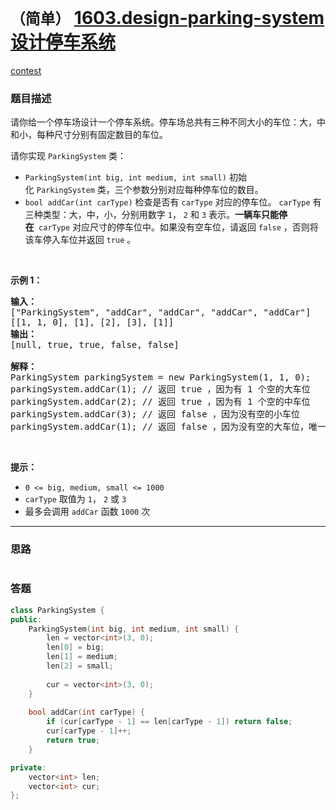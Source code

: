 # `（简单）` [1603.design-parking-system 设计停车系统](https://leetcode-cn.com/problems/design-parking-system/)

[contest](https://leetcode-cn.com/contest/biweekly-contest-36/problems/design-parking-system/)

### 题目描述
<p>请你给一个停车场设计一个停车系统。停车场总共有三种不同大小的车位：大，中和小，每种尺寸分别有固定数目的车位。</p>

<p>请你实现&nbsp;<code>ParkingSystem</code>&nbsp;类：</p>

<ul>
	<li><code>ParkingSystem(int big, int medium, int small)</code>&nbsp;初始化&nbsp;<code>ParkingSystem</code>&nbsp;类，三个参数分别对应每种停车位的数目。</li>
	<li><code>bool addCar(int carType)</code>&nbsp;检查是否有&nbsp;<code>carType</code>&nbsp;对应的停车位。&nbsp;<code>carType</code>&nbsp;有三种类型：大，中，小，分别用数字&nbsp;<code>1</code>，&nbsp;<code>2</code>&nbsp;和&nbsp;<code>3</code>&nbsp;表示。<strong>一辆车只能停在</strong>&nbsp;<strong>&nbsp;</strong><code>carType</code>&nbsp;对应尺寸的停车位中。如果没有空车位，请返回&nbsp;<code>false</code>&nbsp;，否则将该车停入车位并返回&nbsp;<code>true</code>&nbsp;。</li>
</ul>

<p>&nbsp;</p>

<p><strong>示例 1：</strong></p>

<pre><strong>输入：</strong>
["ParkingSystem", "addCar", "addCar", "addCar", "addCar"]
[[1, 1, 0], [1], [2], [3], [1]]
<strong>输出：</strong>
[null, true, true, false, false]

<strong>解释：</strong>
ParkingSystem parkingSystem = new ParkingSystem(1, 1, 0);
parkingSystem.addCar(1); // 返回 true ，因为有 1 个空的大车位
parkingSystem.addCar(2); // 返回 true ，因为有 1 个空的中车位
parkingSystem.addCar(3); // 返回 false ，因为没有空的小车位
parkingSystem.addCar(1); // 返回 false ，因为没有空的大车位，唯一一个大车位已经被占据了
</pre>

<p>&nbsp;</p>

<p><strong>提示：</strong></p>

<ul>
	<li><code>0 &lt;= big, medium, small &lt;= 1000</code></li>
	<li><code>carType</code>&nbsp;取值为&nbsp;<code>1</code>，&nbsp;<code>2</code>&nbsp;或&nbsp;<code>3</code></li>
	<li>最多会调用&nbsp;<code>addCar</code>&nbsp;函数&nbsp;<code>1000</code>&nbsp;次</li>
</ul>


---
### 思路
```
```



### 答题
``` C++
class ParkingSystem {
public:
    ParkingSystem(int big, int medium, int small) {
        len = vector<int>(3, 0);
        len[0] = big;
        len[1] = medium;
        len[2] = small;
        
        cur = vector<int>(3, 0);
    }
    
    bool addCar(int carType) {
        if (cur[carType - 1] == len[carType - 1]) return false;
        cur[carType - 1]++;
        return true;
    }

private:
    vector<int> len;
    vector<int> cur;
};
```




